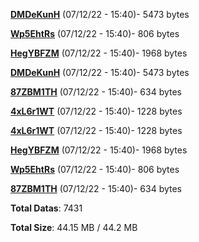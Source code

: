 [**DMDeKunH**](/data/DMDeKunH.txt) (07/12/22 - 15:40)- 5473 bytes

[**Wp5EhtRs**](/data/Wp5EhtRs.txt) (07/12/22 - 15:40)- 806 bytes

[**HegYBFZM**](/data/HegYBFZM.txt) (07/12/22 - 15:40)- 1968 bytes

[**DMDeKunH**](/data/DMDeKunH.txt) (07/12/22 - 15:40)- 5473 bytes

[**87ZBM1TH**](/data/87ZBM1TH.txt) (07/12/22 - 15:40)- 634 bytes

[**4xL6r1WT**](/data/4xL6r1WT.txt) (07/12/22 - 15:40)- 1228 bytes

[**4xL6r1WT**](/data/4xL6r1WT.txt) (07/12/22 - 15:40)- 1228 bytes

[**HegYBFZM**](/data/HegYBFZM.txt) (07/12/22 - 15:40)- 1968 bytes

[**Wp5EhtRs**](/data/Wp5EhtRs.txt) (07/12/22 - 15:40)- 806 bytes

[**87ZBM1TH**](/data/87ZBM1TH.txt) (07/12/22 - 15:40)- 634 bytes

**Total Datas**: 7431

**Total Size**: 44.15 MB / 44.2 MB